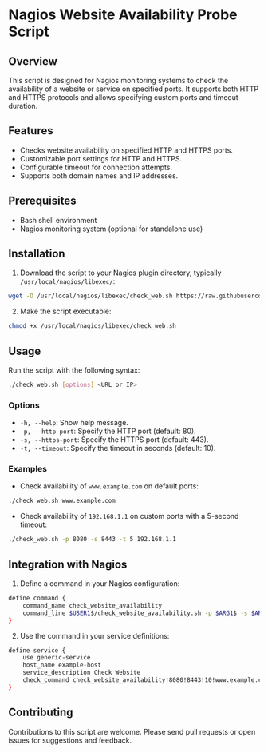 # Nagios Website Availability Probe Script

## Overview
This script is designed for Nagios monitoring systems to check the availability of a website or service on specified ports. It supports both HTTP and HTTPS protocols and allows specifying custom ports and timeout duration.

## Features
- Checks website availability on specified HTTP and HTTPS ports.
- Customizable port settings for HTTP and HTTPS.
- Configurable timeout for connection attempts.
- Supports both domain names and IP addresses.

## Prerequisites
- Bash shell environment
- Nagios monitoring system (optional for standalone use)

## Installation
1. Download the script to your Nagios plugin directory, typically `/usr/local/nagios/libexec/`:
```Bash
wget -O /usr/local/nagios/libexec/check_web.sh https://raw.githubusercontent.com/lonelysadness/nagios-check-web/main/check_web.sh
```

2. Make the script executable:
```Bash
chmod +x /usr/local/nagios/libexec/check_web.sh
```


## Usage
Run the script with the following syntax:

```Bash
./check_web.sh [options] <URL or IP>
```


### Options
- `-h, --help`: Show help message.
- `-p, --http-port`: Specify the HTTP port (default: 80).
- `-s, --https-port`: Specify the HTTPS port (default: 443).
- `-t, --timeout`: Specify the timeout in seconds (default: 10).

### Examples
- Check availability of `www.example.com` on default ports:
```Bash
./check_web.sh www.example.com
```

- Check availability of `192.168.1.1` on custom ports with a 5-second timeout:
```Bash
./check_web.sh -p 8080 -s 8443 -t 5 192.168.1.1
```


## Integration with Nagios
1. Define a command in your Nagios configuration:

```Bash
define command {
    command_name check_website_availability
    command_line $USER1$/check_website_availability.sh -p $ARG1$ -s $ARG2$ -t $ARG3$ $ARG4$
}
```

2. Use the command in your service definitions:

```Bash
define service {
    use generic-service
    host_name example-host
    service_description Check Website
    check_command check_website_availability!8080!8443!10!www.example.com
}
```

## Contributing
Contributions to this script are welcome. Please send pull requests or open issues for suggestions and feedback.

